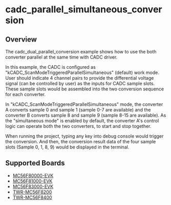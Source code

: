 # cadc_parallel_simultaneous_conversion

## Overview

The cadc_dual_parallel_conversion example shows how to use the both converter parallel at the same time with CADC driver.

In this example, the CADC is configured as "kCADC_ScanModeTriggeredParallelSimultaneous" (default) work mode. User should
indicate 4 channel pairs to provide the differential voltage signal (can be controlled by user) as the inputs for CADC
sample slots. These sample slots would be assembled into the two conversion sequence for each converter. 

In "kCADC_ScanModeTriggeredParallelSimultaneous" mode, the converter A converts sample 0 and sample 1 (sample 0-7 are
available) and the converter B converts sample 8 and sample 9 (sample 8-15 are available). As the "simultaneous mode" is
enabled by default, the converter A's control logic can operate both the two converters, to start and stop together.

When running the project, typing any key into debug console would trigger the conversion. And then, the conversion 
result data of the four sample slots (Sample 0, 1, 8, 9) would be displayed in the terminal.

## Supported Boards
- [MC56F80000-EVK](../../../_boards/mc56f80000evk/driver_examples/cadc/parallel_simultaneous_conversion/example_board_readme.md)
- [MC56F81000-EVK](../../../_boards/mc56f81000evk/driver_examples/cadc/parallel_simultaneous_conversion/example_board_readme.md)
- [MC56F83000-EVK](../../../_boards/mc56f83000evk/driver_examples/cadc/parallel_simultaneous_conversion/example_board_readme.md)
- [TWR-MC56F8200](../../../_boards/twrmc56f8200/driver_examples/cadc/parallel_simultaneous_conversion/example_board_readme.md)
- [TWR-MC56F8400](../../../_boards/twrmc56f8400/driver_examples/cadc/parallel_simultaneous_conversion/example_board_readme.md)
